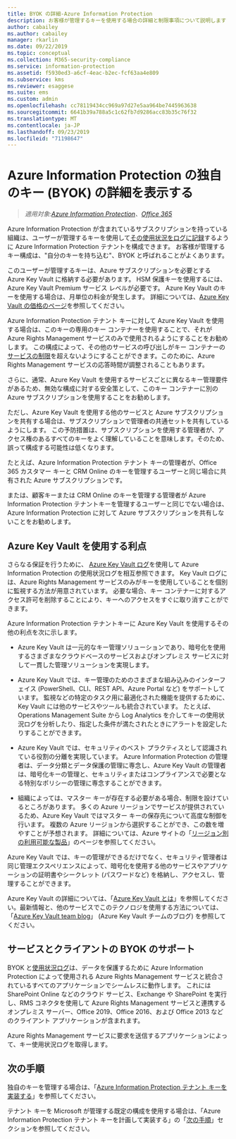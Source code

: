```yaml
---
title: BYOK の詳細-Azure Information Protection
description: お客様が管理するキーを使用する場合の詳細と制限事項について説明します ("your your key" または BYOK と呼ばれます)。 Azure Information Protection を使用します。
author: cabailey
ms.author: cabailey
manager: rkarlin
ms.date: 09/22/2019
ms.topic: conceptual
ms.collection: M365-security-compliance
ms.service: information-protection
ms.assetid: f5930ed3-a6cf-4eac-b2ec-fcf63aa4e809
ms.subservice: kms
ms.reviewer: esaggese
ms.suite: ems
ms.custom: admin
ms.openlocfilehash: cc78119434cc969a97d27e5aa964be7445963638
ms.sourcegitcommit: 6641b39a788a5c1c62fb7d9286acc83b35c76f32
ms.translationtype: MT
ms.contentlocale: ja-JP
ms.lasthandoff: 09/23/2019
ms.locfileid: "71198647"
---
```

# <a name="bring-your-own-key-byok-details-for-azure-information-protection"></a>Azure Information Protection の独自のキー (BYOK) の詳細を表示する

>*適用対象:[Azure Information Protection](https://azure.microsoft.com/pricing/details/information-protection)、[Office 365](https://download.microsoft.com/download/E/C/F/ECF42E71-4EC0-48FF-AA00-577AC14D5B5C/Azure_Information_Protection_licensing_datasheet_EN-US.pdf)*


Azure Information Protection が含まれているサブスクリプションを持っている組織は、ユーザーが管理するキーを使用して[その使用状況をログに記録](log-analyze-usage.md)するように Azure Information Protection テナントを構成できます。 お客様が管理するキー構成は、"自分のキーを持ち込む"、BYOK と呼ばれることがよくあります。

このユーザーが管理するキーは、Azure サブスクリプションを必要とする Azure Key Vault に格納する必要があります。 HSM 保護キーを使用するには、Azure Key Vault Premium サービス レベルが必要です。 Azure Key Vault のキーを使用する場合は、月単位の料金が発生します。 詳細については、[Azure Key Vault の価格のページ](https://azure.microsoft.com/pricing/details/key-vault/)を参照してください。

Azure Information Protection テナント キーに対して Azure Key Vault を使用する場合は、このキーの専用のキー コンテナーを使用することで、それが Azure Rights Management サービスのみで使用されるようにすることをお勧めします。 この構成によって、その他のサービスの呼び出しがキー コンテナーの[サービスの制限](/azure/key-vault/key-vault-service-limits)を超えないようにすることができます。このために、Azure Rights Management サービスの応答時間が調整されることもあります。  

さらに、通常、Azure Key Vault を使用するサービスごとに異なるキー管理要件があるため、無効な構成に対する安全策として、このキー コンテナーに別の Azure サブスクリプションを使用することをお勧めします。 

ただし、Azure Key Vault を使用する他のサービスと Azure サブスクリプションを共有する場合は、サブスクリプションで管理者の共通セットを共有しているようにします。 この予防措置は、サブスクリプションを使用する管理者が、アクセス権のあるすべてのキーをよく理解していることを意味します。そのため、誤って構成する可能性は低くなります。 

たとえば、Azure Information Protection テナント キーの管理者が、Office 365 カスタマー キーと CRM Online のキーを管理するユーザーと同じ場合に共有された Azure サブスクリプションです。 

または、顧客キーまたは CRM Online のキーを管理する管理者が Azure Information Protection テナントキーを管理するユーザーと同じでない場合は、Azure Information Protection に対して Azure サブスクリプションを共有しないことをお勧めします。

## <a name="benefits-of-using-azure-key-vault"></a>Azure Key Vault を使用する利点

さらなる保証を行うために、 [Azure Key Vault ログ](/azure/key-vault/key-vault-logging)を使用して Azure Information Protection の使用状況ログを相互参照できます。 Key Vault ログには、Azure Rights Management サービスのみがキーを使用していることを個別に監視する方法が用意されています。 必要な場合、キー コンテナーに対するアクセス許可を削除することにより、キーへのアクセスをすぐに取り消すことができます。

Azure Information Protection テナントキーに Azure Key Vault を使用するその他の利点を次に示します。

- Azure Key Vault は一元的なキー管理ソリューションであり、暗号化を使用するさまざまなクラウドベースのサービスおよびオンプレミス サービスに対して一貫した管理ソリューションを実現します。

- Azure Key Vault では、キー管理のためのさまざまな組み込みのインターフェイス (PowerShell、CLI、REST API、Azure Portal など) をサポートしています。 監視などの特定のタスク用に最適化された機能を提供するために、Key Vault には他のサービスやツールも統合されています。 たとえば、Operations Management Suite から Log Analytics を介してキーの使用状況ログを分析したり、指定した条件が満たされたときにアラートを設定したりすることができます。

- Azure Key Vault では、セキュリティのベスト プラクティスとして認識されている役割の分離を実現しています。 Azure Information Protection の管理者は、データ分類とデータ保護の管理に専念し、Azure Key Vault の管理者は、暗号化キーの管理と、セキュリティまたはコンプライアンスで必要となる特別なポリシーの管理に専念することができます。

- 組織によっては、マスター キーが存在する必要がある場合、制限を設けているところがあります。 多くの Azure リージョンでサービスが提供されているため、Azure Key Vault ではマスター キーの保存先について高度な制御を行います。 複数の Azure リージョンから選択することができ、この数を増やすことが予想されます。 詳細については、Azure サイトの「[リージョン別の利用可能な製品](https://azure.microsoft.com/regions/services/)」のページを参照してください。

Azure Key Vault では、キーの管理ができるだけでなく、セキュリティ管理者は同じ管理エクスペリエンスによって、暗号化を使用する他のサービスやアプリケーションの証明書やシークレット (パスワードなど) を格納し、アクセスし、管理することができます。 

Azure Key Vault の詳細については、「[Azure Key Vault とは](/azure/key-vault/key-vault-whatis)」を参照してください。最新情報と、他のサービスでこのテクノロジを使用する方法については、「[Azure Key Vault team blog](https://blogs.technet.microsoft.com/kv/)」 (Azure Key Vault チームのブログ) を参照してください。

## <a name="byok-support-for-services-and-clients"></a>サービスとクライアントの BYOK のサポート

BYOK と[使用状況ログ](log-analyze-usage.md)は、データを保護するために Azure Information Protection によって使用される Azure Rights Management サービスと統合されているすべてのアプリケーションでシームレスに動作します。 これには SharePoint Online などのクラウド サービス、Exchange や SharePoint を実行し、RMS コネクタを使用して Azure Rights Management サービスと連携するオンプレミス サーバー、Office 2019、Office 2016、および Office 2013 などのクライアント アプリケーションが含まれます。 

Azure Rights Management サービスに要求を送信するアプリケーションによって、キー使用状況ログを取得します。

## <a name="next-steps"></a>次の手順

独自のキーを管理する場合は、「[Azure Information Protection テナント キーを実装する](plan-implement-tenant-key.md#implementing-byok-for-your-azure-information-protection-tenant-key)」を参照してください。

テナント キーを Microsoft が管理する既定の構成を使用する場合は、「Azure Information Protection テナント キーを計画して実装する」の「[次の手順](plan-implement-tenant-key.md#next-steps)」セクションを参照してください。

